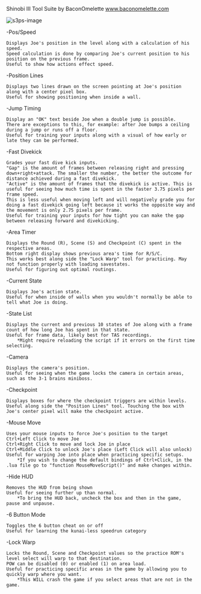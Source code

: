 Shinobi III Tool Suite by BaconOmelette
www.baconomelette.com

![s3ps-image](https://github.com/user-attachments/assets/09d5dce3-e3e5-4ddb-8971-1da85afa522c)


-Pos/Speed

	Displays Joe's position in the level along with a calculation of his speed.
	Speed calculation is done by comparing Joe's current position to his position on the previous frame.
	Useful to show how actions effect speed.

-Position Lines

	Displays two lines drawn on the screen pointing at Joe's position along with a center pixel box.
	Useful for showing positioning when inside a wall.
	
-Jump Timing

	Display an "OK" text beside Joe when a double jump is possible.
	There are exceptions to this, for example: after Joe bumps a ceiling during a jump or runs off a floor.
	Useful for training your inputs along with a visual of how early or late they can be performed.
	
-Fast Divekick

	Grades your fast dive kick inputs.
	"Gap" is the amount of frames between releasing right and pressing down+right+attack. The smaller the number, the better the outcome for distance achieved during a fast divekick.
	"Active" is the amount of frames that the divekick is active. This is useful for seeing how much time is spent in the faster 3.75 pixels per frame speed.
	This is less useful when moving left and will negatively grade you for doing a fast divekick going left because it works the opposite way and the movement is only 2.75 pixels per frame.
	Useful for training your inputs for how tight you can make the gap between releasing forward and divekicking.

-Area Timer

	Displays the Round (R), Scene (S) and Checkpoint (C) spent in the respective areas.
	Bottom right display shows previous area's time for R/S/C.
	This works best along side the "Lock Warp" tool for practicing. May not function properly with loading savestates.
	Useful for figuring out optimal routings.

-Current State

	Displays Joe's action state.
	Useful for when inside of walls when you wouldn't normally be able to tell what Joe is doing.

-State List

	Displays the current and previous 10 states of Joe along with a frame count of how long Joe has spent in that state.
	Useful for frame data, likely best for TAS recordings.
		*Might require reloading the script if it errors on the first time selecting.
	
-Camera

	Displays the camera's position.
	Useful for seeing when the game locks the camera in certain areas, such as the 3-1 brains miniboss.

-Checkpoint

	Displays boxes for where the checkpoint triggers are within levels.
	Useful along side the "Position Lines" tool. Touching the box with Joe's center pixel will make the checkpoint active.

-Mouse Move

	Uses your mouse inputs to force Joe's position to the target
	Ctrl+Left Click to move Joe
	Ctrl+Right Click to move and lock Joe in place
	Ctrl+Middle Click to unlock Joe's place (Left Click will also unlock)
	Useful for warping Joe into place when practicing specific setups.
		*If you wish to change the default bindings of Ctrl+Click, in the .lua file go to "function MouseMoveScript()" and make changes within.

-Hide HUD

	Removes the HUD from being shown
	Useful for seeing further up than normal.
		*To bring the HUD back, uncheck the box and then in the game, pause and unpause.
  
-6 Button Mode

	Toggles the 6 button cheat on or off
	Useful for learning the kunai-less speedrun category

-Lock Warp

	Locks the Round, Scene and Checkpoint values so the practice ROM's level select will warp to that destination.
	POW can be disabled (0) or enabled (1) on area load.
	Useful for practicing specific areas in the game by allowing you to quickly warp where you want.
		*This WILL crash the game if you select areas that are not in the game.
